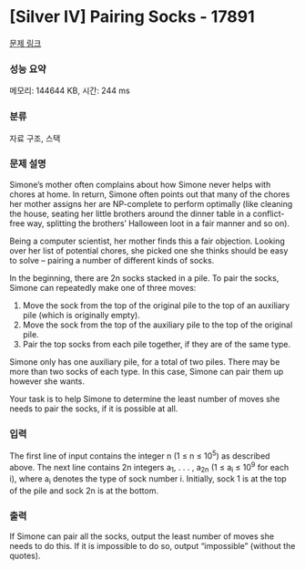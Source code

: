 # [Silver IV] Pairing Socks - 17891 

[문제 링크](https://www.acmicpc.net/problem/17891) 

### 성능 요약

메모리: 144644 KB, 시간: 244 ms

### 분류

자료 구조, 스택

### 문제 설명

<p>Simone’s mother often complains about how Simone never helps with chores at home. In return, Simone often points out that many of the chores her mother assigns her are NP-complete to perform optimally (like cleaning the house, seating her little brothers around the dinner table in a conflict-free way, splitting the brothers’ Halloween loot in a fair manner and so on).</p>

<p>Being a computer scientist, her mother finds this a fair objection. Looking over her list of potential chores, she picked one she thinks should be easy to solve – pairing a number of different kinds of socks.</p>

<p>In the beginning, there are 2n socks stacked in a pile. To pair the socks, Simone can repeatedly make one of three moves:</p>

<ol>
	<li>Move the sock from the top of the original pile to the top of an auxiliary pile (which is originally empty).</li>
	<li>Move the sock from the top of the auxiliary pile to the top of the original pile.</li>
	<li>Pair the top socks from each pile together, if they are of the same type.</li>
</ol>

<p>Simone only has one auxiliary pile, for a total of two piles. There may be more than two socks of each type. In this case, Simone can pair them up however she wants.</p>

<p>Your task is to help Simone to determine the least number of moves she needs to pair the socks, if it is possible at all.</p>

### 입력 

 <p>The first line of input contains the integer n (1 ≤ n ≤ 10<sup>5</sup>) as described above. The next line contains 2n integers a<sub>1</sub>, . . . , a<sub>2n</sub> (1 ≤ a<sub>i</sub> ≤ 10<sup>9</sup> for each i), where a<sub>i</sub> denotes the type of sock number i. Initially, sock 1 is at the top of the pile and sock 2n is at the bottom.</p>

### 출력 

 <p>If Simone can pair all the socks, output the least number of moves she needs to do this. If it is impossible to do so, output “impossible” (without the quotes).</p>

